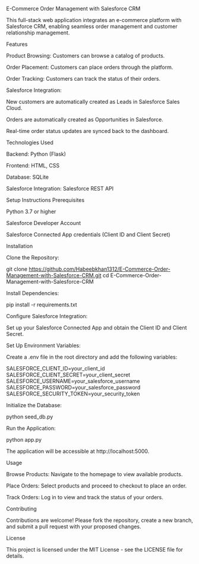 E-Commerce Order Management with Salesforce CRM

This full-stack web application integrates an e-commerce platform with Salesforce CRM, enabling seamless order management and customer relationship management.

Features

Product Browsing: Customers can browse a catalog of products.

Order Placement: Customers can place orders through the platform.

Order Tracking: Customers can track the status of their orders.

Salesforce Integration:

New customers are automatically created as Leads in Salesforce Sales Cloud.

Orders are automatically created as Opportunities in Salesforce.

Real-time order status updates are synced back to the dashboard.

Technologies Used

Backend: Python (Flask)

Frontend: HTML, CSS

Database: SQLite

Salesforce Integration: Salesforce REST API

Setup Instructions
Prerequisites

Python 3.7 or higher

Salesforce Developer Account

Salesforce Connected App credentials (Client ID and Client Secret)

Installation

Clone the Repository:

git clone https://github.com/Habeebkhan1312/E-Commerce-Order-Management-with-Salesforce-CRM.git
cd E-Commerce-Order-Management-with-Salesforce-CRM


Install Dependencies:

pip install -r requirements.txt


Configure Salesforce Integration:

Set up your Salesforce Connected App and obtain the Client ID and Client Secret.

Set Up Environment Variables:

Create a .env file in the root directory and add the following variables:

SALESFORCE_CLIENT_ID=your_client_id
SALESFORCE_CLIENT_SECRET=your_client_secret
SALESFORCE_USERNAME=your_salesforce_username
SALESFORCE_PASSWORD=your_salesforce_password
SALESFORCE_SECURITY_TOKEN=your_security_token


Initialize the Database:

python seed_db.py


Run the Application:

python app.py


The application will be accessible at http://localhost:5000.

Usage

Browse Products: Navigate to the homepage to view available products.

Place Orders: Select products and proceed to checkout to place an order.

Track Orders: Log in to view and track the status of your orders.

Contributing

Contributions are welcome! Please fork the repository, create a new branch, and submit a pull request with your proposed changes.

License

This project is licensed under the MIT License - see the LICENSE
 file for details.
